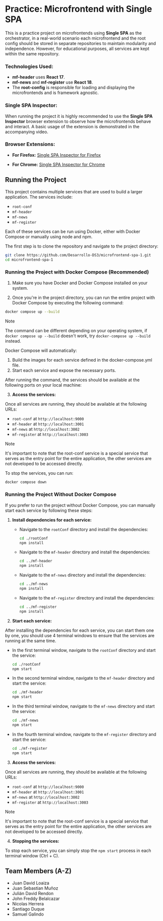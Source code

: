 # Practice: Microfrontend with Single SPA

This is a practice project on microfrontends using **Single SPA** as the orchestrator, in a real-world scenario each microfrontend and the root config should be stored in separate repositories to maintain modularity and independence. However, for educational purposes, all services are kept within the same repository.

### Technologies Used:

- **mf-header** uses **React 17**.
- **mf-news** and **mf-register** use **React 18**.
- The **root-config** is responsible for loading and displaying the microfrontends and is framework agnostic.

### Single SPA Inspector:

When running the project it is highly recommended to use the **Single SPA Inspector** browser extension to observe how the microfrontends behave and interact. A basic usage of the extension is demonstrated in the accompanying video.

### Browser Extensions:

- **For Firefox:**
  [Single SPA Inspector for Firefox](https://addons.mozilla.org/en-US/firefox/addon/single-spa-inspector/)

- **For Chrome:**
  [Single SPA Inspector for Chrome](https://chromewebstore.google.com/detail/single-spa-inspector/emldbibkihanfiaiaghebffnbahjcgcp?pli=1)

## Running the Project

This project contains multiple services that are used to build a larger application. The services include:

- `root-conf`
- `mf-header`
- `mf-news`
- `mf-register`

Each of these services can be run using Docker, either with Docker Compose or manually using node and npm.

The first step is to clone the repository and navigate to the project directory:

```bash
git clone https://github.com/Desarrollo-DS3/microfrontend-spa-1.git
cd microfrontend-spa-1
```

### Running the Project with Docker Compose (Recommended)

1. Make sure you have Docker and Docker Compose installed on your system.

2. Once you're in the project directory, you can run the entire project with Docker Compose by executing the following command:

```bash
docker compose up --build
```

> [!NOTE]
>
> The command can be different depending on your operating system, if `docker compose up --build` doesn't work, try `docker-compose up --build` instead.

Docker Compose will automatically:

1. Build the images for each service defined in the docker-compose.yml file.
2. Start each service and expose the necessary ports.

After running the command, the services should be available at the following ports on your local machine:

3. **Access the services:**

Once all services are running, they should be available at the following URLs:

- `root-conf` at `http://localhost:9000`
- `mf-header` at `http://localhost:3001`
- `mf-news` at `http://localhost:3002`
- `mf-register` at `http://localhost:3003`

> [!NOTE]
>
> It's important to note that the root-conf service is a special service that serves as the entry point for the entire application, the other services are not developed to be accessed directly.

To stop the services, you can run:

```bash
docker compose down
```

### Running the Project Without Docker Compose

If you prefer to run the project without Docker Compose, you can manually start each service by following these steps:

1. **Install dependencies for each service:**

   - Navigate to the `rootConf` directory and install the dependencies:

     ```bash
     cd ./rootConf
     npm install
     ```

   - Navigate to the `mf-header` directory and install the dependencies:

     ```bash
     cd ../mf-header
     npm install
     ```

   - Navigate to the `mf-news` directory and install the dependencies:

     ```bash
     cd ../mf-news
     npm install
     ```

   - Navigate to the `mf-register` directory and install the dependencies:
     ```bash
     cd ../mf-register
     npm install
     ```

2. **Start each service:**

After installing the dependencies for each service, you can start them one by one, you should use 4 terminal windows to ensure that the services are running at the same time.

- In the first terminal window, navigate to the `rootConf` directory and start the service:

  ```bash
  cd ./rootConf
  npm start
  ```

- In the second terminal window, navigate to the `mf-header` directory and start the service:

  ```bash
  cd ./mf-header
  npm start
  ```

- In the third terminal window, navigate to the `mf-news` directory and start the service:

  ```bash
  cd ./mf-news
  npm start
  ```

- In the fourth terminal window, navigate to the `mf-register` directory and start the service:
  ```bash
  cd ./mf-register
  npm start
  ```

3. **Access the services:**

Once all services are running, they should be available at the following URLs:

- `root-conf` at `http://localhost:9000`
- `mf-header` at `http://localhost:3001`
- `mf-news` at `http://localhost:3002`
- `mf-register` at `http://localhost:3003`

> [!NOTE]
>
> It's important to note that the root-conf service is a special service that serves as the entry point for the entire application, the other services are not developed to be accessed directly.

4. **Stopping the services:**

To stop each service, you can simply stop the `npm start` process in each terminal window (Ctrl + C).

## Team Members (A-Z)

- Juan David Loaiza
- Juan Sebastian Muñoz
- Julián David Rendon
- John Freddy Belalcazar
- Nicolas Herrera
- Santiago Duque
- Samuel Galindo
